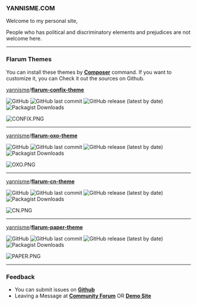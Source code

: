 ### YANNISME.COM

Welcome to my personal site,

People who has political and discriminatory elements and prejudices are not welcome here.

------

### Flarum Themes

You can install these themes by **<u>Composer</u>** command. If you want to customize it, you can Check it out the sources on Github.  

 [yannisme](https://github.com/yannisme)/**[flarum-confix-theme](https://github.com/yannisme/flarum-confix-theme)**

![GitHub](https://img.shields.io/github/license/yannisme/flarum-confix-theme?style=flat-square) ![GitHub last commit](https://img.shields.io/github/last-commit/yannisme/flarum-confix-theme?style=flat-square) ![GitHub release (latest by date)](https://img.shields.io/github/v/release/yannisme/flarum-confix-theme?style=flat-square) ![Packagist Downloads](https://img.shields.io/packagist/dt/yannisme/confixtheme?style=flat-square) 

![CONFIX.PNG](https://s2.loli.net/2022/03/29/xZSgrqB9ka7Y2Uf.jpg)

------

[yannisme](https://github.com/yannisme)/**[flarum-oxo-theme](https://github.com/yannisme/flarum-oxo-theme)**

![GitHub](https://img.shields.io/github/license/yannisme/flarum-oxo-theme?style=flat-square) ![GitHub last commit](https://img.shields.io/github/last-commit/yannisme/flarum-oxo-theme?style=flat-square) ![GitHub release (latest by date)](https://img.shields.io/github/v/release/yannisme/flarum-oxo-theme?style=flat-square) ![Packagist Downloads](https://img.shields.io/packagist/dt/yannisme/oxotheme?style=flat-square)

![OXO.PNG](https://s2.loli.net/2022/03/29/eMcTXdhASij2Upf.jpg)

------

[yannisme](https://github.com/yannisme)/**[flarum-cn-theme](https://github.com/yannisme/flarum-cn-theme)**

![GitHub](https://img.shields.io/github/license/yannisme/flarum-cn-theme?style=flat-square) ![GitHub last commit](https://img.shields.io/github/last-commit/yannisme/flarum-cn-theme?style=flat-square) ![GitHub release (latest by date)](https://img.shields.io/github/v/release/yannisme/flarum-cn-theme?style=flat-square) ![Packagist Downloads](https://img.shields.io/packagist/dt/yannisme/cntheme?style=flat-square)

![CN.PNG](https://s2.loli.net/2022/03/29/QtDLsFWNj7lqaM8.jpg)

------

[yannisme](https://github.com/yannisme)/**[flarum-paper-theme](https://github.com/yannisme/flarum-paper-theme)**

![GitHub](https://img.shields.io/github/license/yannisme/flarum-paper-theme?style=flat-square) ![GitHub last commit](https://img.shields.io/github/last-commit/yannisme/flarum-paper-theme?style=flat-square) ![GitHub release (latest by date)](https://img.shields.io/github/v/release/yannisme/flarum-paper-theme?style=flat-square) ![Packagist Downloads](https://img.shields.io/packagist/dt/yannisme/papertheme?style=flat-square)

![PAPER.PNG](https://s2.loli.net/2022/03/29/RE3851XDCKHoSA4.jpg)

------

### Feedback

- You can submit issues on **<u>Github</u>**
- Leaving a Message at **<u>Community Forum</u>** OR **<u>[Demo Site](https://yannis.in/)</u>**  
